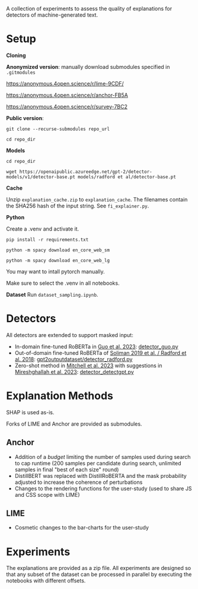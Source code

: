 A collection of experiments to assess the quality of explanations for detectors of machine-generated text.
# Setup

**Cloning**

**Anonymized version**: manually download submodules specified in `.gitmodules`

https://anonymous.4open.science/r/lime-9CDF/

https://anonymous.4open.science/r/anchor-FB5A

https://anonymous.4open.science/r/survey-7BC2

**Public version**:

`git clone --recurse-submodules repo_url`

`cd repo_dir`

**Models**

`cd repo_dir`

`wget https://openaipublic.azureedge.net/gpt-2/detector-models/v1/detector-base.pt models/radford et al/detector-base.pt`

**Cache**

Unzip `explanation_cache.zip` to `explanation_cache`. The filenames contain the SHA256 hash of the input string. See `fi_explainer.py`.

**Python**

Create a .venv and activate it.

`pip install -r requirements.txt`

`python -m spacy download en_core_web_sm`

`python -m spacy download en_core_web_lg`

You may want to intall pytorch manually.

Make sure to select the .venv in all notebooks.

**Dataset**
Run `dataset_sampling.ipynb`. 
# Detectors
All detectors are extended to support masked input:
- In-domain fine-tuned RoBERTa in [Guo et al. 2023](https://arxiv.org/abs/2301.07597): [detector_guo.py](./detector_guo.py)
- Out-of-domain fine-tuned RoBERTa of [Soliman 2019 et al. / Radford et al. 2018](https://github.com/openai/gpt-2-output-dataset): [gpt2outputdataset/detector_radford.py](./gpt2outputdataset/detector_radford.py)
- Zero-shot method in [Mitchell et al. 2023](https://arxiv.org/abs/2301.11305v1) with suggestions in [Mireshghallah et al. 2023](https://arxiv.org/abs/2305.09859): [detector_detectgpt.py](./detector_detectgpt.py)
# Explanation Methods
SHAP is used as-is.

Forks of LIME and Anchor are provided as submodules. 
## Anchor
- Addition of a *budget* limiting the number of samples used during search to cap runtime (200 samples per candidate during search, unlimited samples in final "best of each size" round)
- DistillBERT was replaced with DistillRoBERTA and the mask probability adjusted to increase the coherence of perturbations
- Changes to the rendering functions for the user-study (used to share JS and CSS scope with LIME)
## LIME
- Cosmetic changes to the bar-charts for the user-study

# Experiments
The explanations are provided as a zip file. All experiments are designed so that any subset of the dataset can be processed in parallel by executing the notebooks with different offsets. 